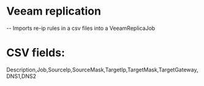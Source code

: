 # Veeam replication
-- Imports re-ip rules in a csv files into a VeeamReplicaJob


# CSV fields:
Description,Job,SourceIp,SourceMask,TargetIp,TargetMask,TargetGateway,DNS1,DNS2
